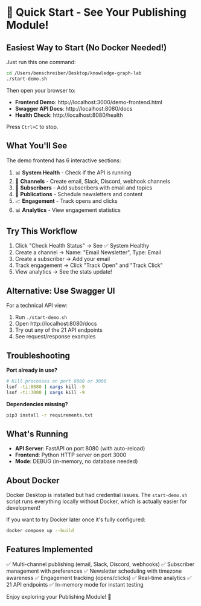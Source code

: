 # 🚀 Quick Start - See Your Publishing Module!

## Easiest Way to Start (No Docker Needed!)

Just run this one command:

```bash
cd /Users/benschreiber/Desktop/knowledge-graph-lab
./start-demo.sh
```

Then open your browser to:
- **Frontend Demo**: http://localhost:3000/demo-frontend.html
- **Swagger API Docs**: http://localhost:8080/docs
- **Health Check**: http://localhost:8080/health

Press `Ctrl+C` to stop.

## What You'll See

The demo frontend has 6 interactive sections:
1. 📊 **System Health** - Check if the API is running
2. 📡 **Channels** - Create email, Slack, Discord, webhook channels
3. 👥 **Subscribers** - Add subscribers with email and topics
4. 📰 **Publications** - Schedule newsletters and content
5. 📈 **Engagement** - Track opens and clicks
6. 📊 **Analytics** - View engagement statistics

## Try This Workflow

1. Click "Check Health Status" → See ✅ System Healthy
2. Create a channel → Name: "Email Newsletter", Type: Email
3. Create a subscriber → Add your email
4. Track engagement → Click "Track Open" and "Track Click"
5. View analytics → See the stats update!

## Alternative: Use Swagger UI

For a technical API view:
1. Run `./start-demo.sh`
2. Open http://localhost:8080/docs
3. Try out any of the 21 API endpoints
4. See request/response examples

## Troubleshooting

**Port already in use?**
```bash
# Kill processes on port 8080 or 3000
lsof -ti:8080 | xargs kill -9
lsof -ti:3000 | xargs kill -9
```

**Dependencies missing?**
```bash
pip3 install -r requirements.txt
```

## What's Running

- **API Server**: FastAPI on port 8080 (with auto-reload)
- **Frontend**: Python HTTP server on port 3000
- **Mode**: DEBUG (in-memory, no database needed)

## About Docker

Docker Desktop is installed but had credential issues. The `start-demo.sh` script runs everything locally without Docker, which is actually easier for development!

If you want to try Docker later once it's fully configured:
```bash
docker compose up --build
```

## Features Implemented

✅ Multi-channel publishing (email, Slack, Discord, webhooks)
✅ Subscriber management with preferences
✅ Newsletter scheduling with timezone awareness
✅ Engagement tracking (opens/clicks)
✅ Real-time analytics
✅ 21 API endpoints
✅ In-memory mode for instant testing

Enjoy exploring your Publishing Module! 🎉

